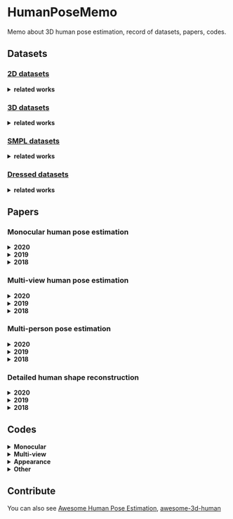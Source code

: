 # HumanPoseMemo
Memo about 3D human pose estimation, record of datasets, papers, codes.

## Datasets

### [2D datasets](./datasets/2d.md)

<details>
  <summary><b>related works</b></summary>
  <div align="center">
    <img src="README.assets/1576828687165.png" width="300" alt="3DPW" align=center />
  </div>
  <p>

  - [Leeds Sports Pose Dataset](http://sam.johnson.io/research/lsp.html)
  - [Leeds Sports Pose Extended Training Dataset](http://sam.johnson.io/research/lspet.html)
  - [coco](http://cocodataset.org/#home)
  - [MPII Human Pose Dataset](http://human-pose.mpi-inf.mpg.de/)
  - [lsp-mpii-ordinal](https://www.seas.upenn.edu/~pavlakos/projects/ordinal/)
  - [AI challenger keypoint dataset](https://challenger.ai/dataset/keypoint)
  </p>
</details>

### [3D datasets](./datasets/3d.md)

<details>
  <summary><b>related works</b></summary>
  <div align="center">
    <img src="README.assets/1576828968571.png" width="300" alt="3DPW" align=center />
  </div>
  <p>

  - [Human3.6M](http://vision.imar.ro/human3.6m/description.php)
  - [Unit the People](http://files.is.tuebingen.mpg.de/classner/up/)
  - [mpi_inf_3dhp](http://gvv.mpi-inf.mpg.de/3dhp-dataset)
  - [CMU Panoptic Dataset](http://domedb.perception.cs.cmu.edu/)
  </p>
</details>


### [SMPL datasets](./datasets/smpl.md)

<details>
  <summary><b>related works</b></summary>
  <div align="center">
    <img src="README.assets/1576828885408.png" width="300" alt="3DPW" align=center />
  </div>
  <p>

  - [SURREAL](http://www.di.ens.fr/willow/research/surreal/)
  </p>
</details>

### [Dressed datasets](./datasets/dress.md)
<details>
  <summary><b>related works</b></summary>
  <div align="center">
    <img src="README.assets/1576828885408.png" width="300" alt="3DPW" align=center />
  </div>
  <p>

  - [3DPeople: Modeling the Geometry of
        Dressed Humans](https://www.albertpumarola.com/research/3DPeople/index.html)
  </p>
</details>


## Papers
### Monocular human pose estimation
<details>
  <summary><b>2020</b></summary>
  <p>
  
  </p>
</details>
<details>
  <summary><b>2019</b></summary>
  <p>

  </p>
</details>
<details>
  <summary><b>2018</b></summary>
  <p>

  </p>
</details>

### Multi-view human pose estimation
<details>
  <summary><b>2020</b></summary>
  <p>

  </p>
</details>
<details>
  <summary><b>2019</b></summary>
  <p>

  </p>
</details>
<details>
  <summary><b>2018</b></summary>
  <p>

  </p>
</details>

### Multi-person pose estimation
<details>
  <summary><b>2020</b></summary>
  <p>

  </p>
</details>
<details>
  <summary><b>2019</b></summary>
  <p>

  </p>
</details>
<details>
  <summary><b>2018</b></summary>
  <p>

  </p>
</details>

### Detailed human shape reconstruction
<details>
  <summary><b>2020</b></summary>
  <p>

  </p>
</details>
<details>
  <summary><b>2019</b></summary>
  <p>

  </p>
</details>
<details>
  <summary><b>2018</b></summary>
  <p>

  </p>
</details>

## Codes
<details>
  <summary><b>Monocular</b></summary>
  <p>

  - [VIBE: Video Inference for Human Body Pose and Shape Estimation](https://github.com/mkocabas/VIBE)
  - [CVPR, 19. Learning 3D Human Dynamics from Video](https://github.com/akanazawa/human_dynamics)
  - [ICCV, 19. TexturePose: Supervising Human Mesh Estimation with Texture Consistency](https://github.com/geopavlakos/TexturePose)
  - [ICCV, 19. SPIN - SMPL oPtimization IN the loop](https://github.com/nkolot/SPIN)
  - [ICCV, 19. Delving Deep Into Hybrid Annotations for 3D Human Recovery in the Wild](https://github.com/penincillin/DCT_ICCV-2019)
  - [ICCV, 19. Camera Distance-aware Top-down Approach for 3D Multi-person Pose Estimation from a Single RGB Image](https://github.com/mks0601/3DMPPE_ROOTNET_RELEASE)
  - [CVPR, 19. Exploiting temporal context for 3D human pose estimation in the wild](https://github.com/deepmind/Temporal-3D-Pose-Kinetics)
  - [CVPR, 19. Learning Joint Reconstruction of Hands and Manipulated Objects - Demo, Training Code and Models](https://github.com/hassony2/obman_train)
  - [ICCV, 19. MonoLoco: Monocular 3D Pedestrian Localization and Uncertainty Estimation](https://github.com/vita-epfl/monoloco)
  - [SIGGRAPH Asia, 18. Motion Reconstruction Code and Data for Skills from Videos (SFV)](https://github.com/akanazawa/motion_reconstruction)
  - [CVPR, 19. Monocular Total Capture: Posing Face, Body and Hands in the Wild](https://github.com/CMU-Perceptual-Computing-Lab/MonocularTotalCapture)
  - [CVPR, 19. Detailed Human Shape Estimation from a Single Image by Hierarchical Mesh Deformation](https://github.com/zhuhao-nju/hmd)
  - [CVPR, 19. Convolutional Mesh Regression for Single-Image Human Shape Reconstruction](https://github.com/nkolot/GraphCMR)
  - [CVPR, 19. Self-Supervised Learning of 3D Human Pose using Multi-view Geometry](https://github.com/mkocabas/EpipolarPose)
  - [CVPR, 19. 3D human pose estimation in video with temporal convolutions and semi-supervised training](https://github.com/facebookresearch/VideoPose3D)
  - [ECCV, 18. Integral Human Pose Regression](https://github.com/JimmySuen/integral-human-pose)
  - [CVPR, 18. End-to-end Recovery of Human Shape and Pose](https://github.com/akanazawa/hmr)
  - [CVPR, 18. Ordinal Depth Supervision for 3D Human Pose Estimation](https://github.com/geopavlakos/ordinal-pose3d)
  </p>
</details>

<details>
  <summary><b>Multi-view</b></summary>
  <p>

  - [ICCV, 19. Shape-Aware Human Pose and Shape Reconstruction Using Multi-View Images](https://github.com/williamljb/HumanMultiView)
  - [ICCV, 19 Learnable Triangulation of Human Pose](https://github.com/karfly/learnable-triangulation-pytorch)
  - [CVPR, 19. Fast and Robust Multi-Person 3D Pose Estimation from Multiple Views](https://github.com/zju3dv/mvpose)
  - [CVPR, 17. Coarse-to-Fine Volumetric Prediction for Single-Image 3D Human Pose](https://github.com/geopavlakos/c2f-vol-train)
  - [3DV, 17. Towards Accurate Marker-less Human Shape and Pose Estimation over Time](https://github.com/YinghaoHuang91/MuVS)
  </p>
</details>

<details>
  <summary><b>Appearance</b></summary>
  <p>

  - [CVPR, 19. Dense Intrinsic Appearance Flow for Human Pose Transfer](https://github.com/ly015/intrinsic_flow)
  - [ICCV, 19. Liquid Warping GAN: A Unified Framework for Human Motion Imitation, Appearance Transfer and Novel View Synthesis](https://github.com/svip-lab/impersonator)
  - [3DV, 18. Detailed Human Avatars from Monocular Video.](https://github.com/thmoa/semantic_human_texture_stitching)
  - [CVPR, 18.  Learning to Reconstruct People in Clothing from a Single RGB Camera.](https://github.com/thmoa/octopus)
  - [CVPR, 18. Video based reconstruction of 3D people models.](https://github.com/thmoa/videoavatars)
  - [CVPR, 19. Learning to Regress 3D Face Shape and Expression from an Image without 3D Supervision](https://github.com/soubhiksanyal/RingNet)
  </p>
</details>

<details>
  <summary><b>Other</b></summary>
  <p>

  - [ICCV, 19. SMPL-X: A new joint 3D model of the human body, face and hands together](https://github.com/vchoutas/smplx)
  - [CVPR, 17. Learning from Synthetic Humans (SURREAL)](https://github.com/gulvarol/surreal)
  - [BMVC, 18. Learning Human Optical Flow](https://github.com/anuragranj/humanflow)
  - [ICCV, 19. Resolving 3D Human Pose Ambiguities with 3D Scene Constraints](https://github.com/MohameHassan/prox)
    
  </p>
</details>

## Contribute
You can also see [Awesome Human Pose Estimation](https://github.com/cbsudux/awesome-human-pose-estimation), [awesome-3d-human](https://github.com/lijiaman/awesome-3d-human)